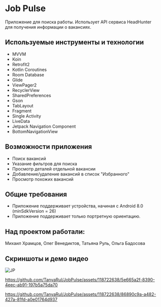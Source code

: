 # Job Pulse

Приложение для поиска работы. Использует API сервиса HeadHunter для получения информации о вакансиях.

## Используемые инструменты и технологии
- MVVM
- Koin
- Retrofit2
- Kotlin Coroutines
- Room Database
- Glide
- ViewPager2
- RecyclerView
- SharedPreferences
- Gson
- TabLayout
- Fragment
- Single Activity
- LiveData
- Jetpack Navigation Component
- BottomNavigationView

## Возможности приложения
- Поиск вакансий
- Указание фильтров для поиска
- Просмотр деталей отдельной вакансии
- Добавление/удаление вакансий в список "Избранного"
- Просмотр похожих вакансий

## Общие требования
- Приложение поддерживает устройства, начиная с Android 8.0 (minSdkVersion = 26)
- Приложение поддерживает только портретную ориентацию.

## Над проектом работали:
Михаил Храмцов, Олег Венедиктов, Татьяна Руль, Ольга Бадосова

## Скриншоты и демо видео

![JP](https://github.com/TanyaRul/JobPulse/assets/118722638/31f803b8-8943-405d-b28e-f30bd78ba5ff)



https://github.com/TanyaRul/JobPulse/assets/118722638/5e665a2f-8390-4eec-ab91-197b5a75da70




https://github.com/TanyaRul/JobPulse/assets/118722638/86890c9a-a482-427a-81fd-a0e01764d937

